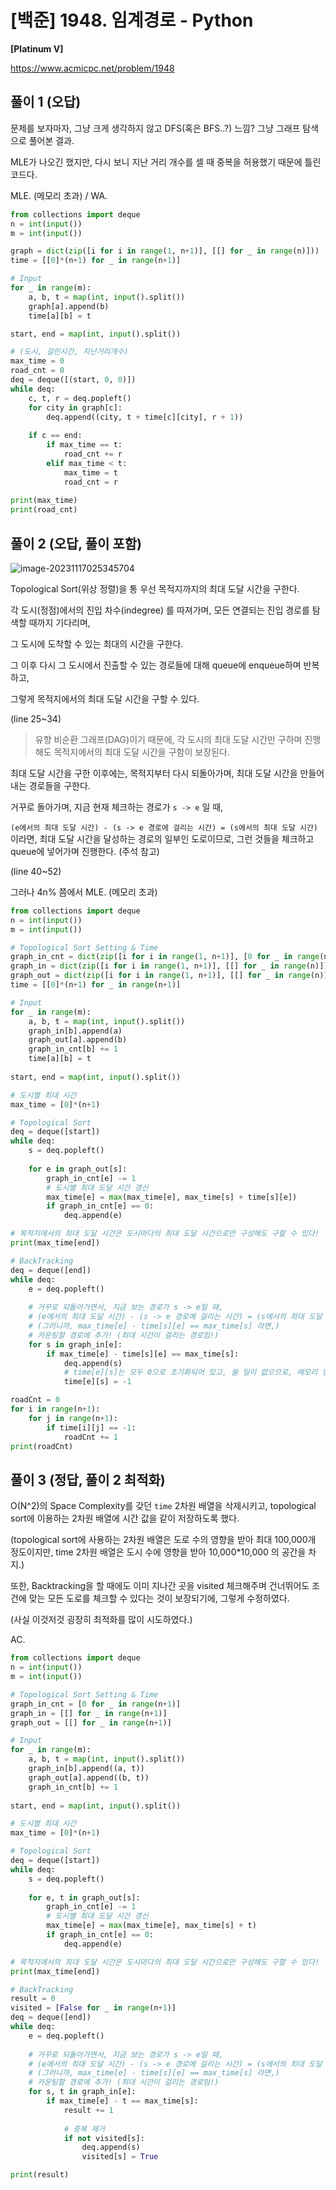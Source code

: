 # [백준] 1948. 임계경로 - Python

**[Platinum V]**



https://www.acmicpc.net/problem/1948



## 풀이 1 (오답)

문제를 보자마자, 그냥 크게 생각하지 않고 DFS(혹은 BFS..?) 느낌? 그냥 그래프 탐색으로 풀어본 결과.

MLE가 나오긴 했지만, 다시 보니 지난 거리 개수를 셀 때 중복을 허용했기 때문에 틀린 코드다.



MLE. (메모리 초과) / WA.

```python
from collections import deque
n = int(input())
m = int(input())

graph = dict(zip([i for i in range(1, n+1)], [[] for _ in range(n)]))
time = [[0]*(n+1) for _ in range(n+1)]

# Input
for _ in range(m):
    a, b, t = map(int, input().split())
    graph[a].append(b)
    time[a][b] = t

start, end = map(int, input().split())

# (도시, 걸린시간, 지난거리개수)
max_time = 0
road_cnt = 0
deq = deque([(start, 0, 0)])
while deq:
    c, t, r = deq.popleft()
    for city in graph[c]:
        deq.append((city, t + time[c][city], r + 1))
    
    if c == end:
        if max_time == t:
            road_cnt += r
        elif max_time < t:
            max_time = t
            road_cnt = r
        
print(max_time)
print(road_cnt)
```



## 풀이 2 (오답, 풀이 포함)

![image-20231117025345704](image-20231117025345704.png)



Topological Sort(위상 정렬)을 통 우선 목적지까지의 최대 도달 시간을 구한다.

각 도시(정점)에서의 진입 차수(indegree) 를 따져가며, 모든 연결되는 진입 경로를 탐색할 때까지 기다리며,

그 도시에 도착할 수 있는 최대의 시간을 구한다. 

그 이후 다시 그 도시에서 진출할 수 있는 경로들에 대해 queue에 enqueue하며 반복하고,

그렇게 목적지에서의 최대 도달 시간을 구할 수 있다.

(line 25~34)

> 유향 비순환 그래프(DAG)이기 때문에, 각 도시의 최대 도달 시간만 구하며 진행해도 목적지에서의 최대 도달 시간을 구함이 보장된다.



최대 도달 시간을 구한 이후에는, 목적지부터 다시 되돌아가며, 최대 도달 시간을 만들어내는 경로들을 구한다.

거꾸로 돌아가며, 지금 현재 체크하는 경로가 `s -> e` 일 때, 

`(e에서의 최대 도달 시간) - (s -> e 경로에 걸리는 시간) = (s에서의 최대 도달 시간)` 이라면, 최대 도달 시간을 달성하는 경로의 일부인 도로이므로, 그런 것들을 체크하고 queue에 넣어가며 진행한다. (주석 참고)

(line 40~52)



그러나 4n% 쯤에서 MLE. (메모리 초과)

```python
from collections import deque
n = int(input())
m = int(input())

# Topological Sort Setting & Time
graph_in_cnt = dict(zip([i for i in range(1, n+1)], [0 for _ in range(n)]))
graph_in = dict(zip([i for i in range(1, n+1)], [[] for _ in range(n)]))
graph_out = dict(zip([i for i in range(1, n+1)], [[] for _ in range(n)]))
time = [[0]*(n+1) for _ in range(n+1)]

# Input
for _ in range(m):
    a, b, t = map(int, input().split())
    graph_in[b].append(a)
    graph_out[a].append(b)
    graph_in_cnt[b] += 1
    time[a][b] = t
    
start, end = map(int, input().split())

# 도시별 최대 시간
max_time = [0]*(n+1)

# Topological Sort
deq = deque([start])
while deq:
    s = deq.popleft()
    
    for e in graph_out[s]:
        graph_in_cnt[e] -= 1
        # 도시별 최대 도달 시간 갱신
        max_time[e] = max(max_time[e], max_time[s] + time[s][e])
        if graph_in_cnt[e] == 0:
            deq.append(e)

# 목적지에서의 최대 도달 시간은 도시마다의 최대 도달 시간으로만 구성해도 구할 수 있다!
print(max_time[end])

# BackTracking
deq = deque([end])
while deq:
    e = deq.popleft()
    
    # 거꾸로 되돌아가면서, 지금 보는 경로가 s -> e일 때,
    # (e에서의 최대 도달 시간) - (s -> e 경로에 걸리는 시간) = (s에서의 최대 도달 시간) 이라면,
    # (그러니까, max_time[e] - time[s][e] == max_time[s] 라면,)
    # 카운팅할 경로에 추가! (최대 시간이 걸리는 경로임!)
    for s in graph_in[e]:
        if max_time[e] - time[s][e] == max_time[s]:
            deq.append(s)
            # time[e][s]는 모두 0으로 초기화되어 있고, 쓸 일이 없으므로, 메모리 낭비 없이 중복 제거를 위해 time 2차원 배열을 재사용.
            time[e][s] = -1

roadCnt = 0
for i in range(n+1):
    for j in range(n+1):
        if time[i][j] == -1:
            roadCnt += 1
print(roadCnt)
```



## 풀이 3 (정답, 풀이 2 최적화)

O(N^2)의 Space Complexity를 갖던 `time` 2차원 배열을 삭제시키고, topological sort에 이용하는 2차원 배열에 시간 값을 같이 저장하도록 했다.

(topological sort에 사용하는 2차원 배열은 도로 수의 영향을 받아 최대 100,000개 정도이지만, time 2차원 배열은 도시 수에 영향을 받아 10,000*10,000 의 공간을 차지.)



또한, Backtracking을 할 때에도 이미 지나간 곳을 visited 체크해주며 건너뛰어도 조건에 맞는 모든 도로를 체크할 수 있다는 것이 보장되기에, 그렇게 수정하였다.

(사실 이것저것 굉장히 최적화를 많이 시도하였다.)



AC.

```python
from collections import deque
n = int(input())
m = int(input())

# Topological Sort Setting & Time
graph_in_cnt = [0 for _ in range(n+1)]
graph_in = [[] for _ in range(n+1)]
graph_out = [[] for _ in range(n+1)]

# Input
for _ in range(m):
    a, b, t = map(int, input().split())
    graph_in[b].append((a, t))
    graph_out[a].append((b, t))
    graph_in_cnt[b] += 1
    
start, end = map(int, input().split())

# 도시별 최대 시간
max_time = [0]*(n+1)

# Topological Sort
deq = deque([start])
while deq:
    s = deq.popleft()
    
    for e, t in graph_out[s]:
        graph_in_cnt[e] -= 1
        # 도시별 최대 도달 시간 갱신
        max_time[e] = max(max_time[e], max_time[s] + t)
        if graph_in_cnt[e] == 0:
            deq.append(e)

# 목적지에서의 최대 도달 시간은 도시마다의 최대 도달 시간으로만 구성해도 구할 수 있다!
print(max_time[end])

# BackTracking
result = 0
visited = [False for _ in range(n+1)]
deq = deque([end])
while deq:
    e = deq.popleft()
    
    # 거꾸로 되돌아가면서, 지금 보는 경로가 s -> e일 때,
    # (e에서의 최대 도달 시간) - (s -> e 경로에 걸리는 시간) = (s에서의 최대 도달 시간) 이라면,
    # (그러니까, max_time[e] - time[s][e] == max_time[s] 라면,)
    # 카운팅할 경로에 추가! (최대 시간이 걸리는 경로임!)
    for s, t in graph_in[e]:
        if max_time[e] - t == max_time[s]:
            result += 1
            
            # 중복 제거
            if not visited[s]:
                deq.append(s)
                visited[s] = True

print(result)
```

